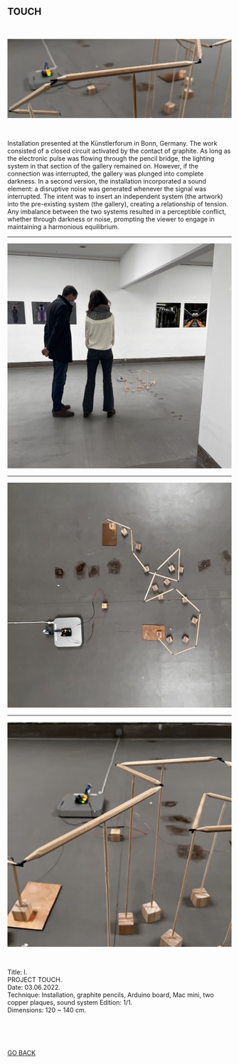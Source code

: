 ## TOUCH

<br>

![TOUCH](ASSETS/TOUCH3.jpeg)

<br>

Installation presented at the Künstlerforum in Bonn, Germany. The work consisted of a closed circuit activated by the contact of graphite. As long as the electronic pulse was flowing through the pencil bridge, the lighting system in that section of the gallery remained on. However, if the connection was interrupted, the gallery was plunged into complete darkness. In a second version, the installation incorporated a sound element: a disruptive noise was generated whenever the signal was interrupted. The intent was to insert an independent system (the artwork) into the pre-existing system (the gallery), creating a relationship of tension. Any imbalance between the two systems resulted in a perceptible conflict, whether through darkness or noise, prompting the viewer to engage in maintaining a harmonious equilibrium.
<br>

-------

![TOUCH](ASSETS/TOUCH4.jpeg)

-------

![TOUCH](ASSETS/TOUCH1.jpeg)

-------

![TOUCH](ASSETS/TOUCH2.jpeg)

<br>

Title: I.  
PROJECT TOUCH.  
Date: 03.06.2022.  
Technique: Installation, graphite pencils, Arduino board, Mac mini, two copper plaques, sound system Edition: 1/1.  
Dimensions: 120 ~ 140 cm.  

<br>
<br>
<br>



[GO BACK](https://aaronrmoreno.github.io/MATERIA)
